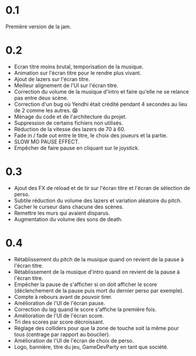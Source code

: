 # 0.1

Première version de la jam.

# 0.2

* Ecran titre moins brutal, temporisation de la musique.
* Animation sur l'écran titre pour le rendre plus vivant.
* Ajout de lazers sur l'écran titre.
* Meilleur alignement de l'UI sur l'écran titre.
* Correction du volume de la musique d'intro et faire qu'elle ne se relance pas entre deux scène.
* Correction d'un bug où Yendhi était crédité pendant 4 secondes au lieu de 2 comme les autres. 😱
* Ménage du code et de l'architecture du projet.
* Suppression de certains fichiers non utilisés.
* Réduction de la vitesse des lazers de 70 à 60.
* Fade in / fade out entre le titre, le choix des joueurs et la partie.
* SLOW MO PAUSE EFFECT.
* Empêcher de faire pause en cliquant sur le joystick.

# 0.3

* Ajout des FX de reload et de tir sur l'écran titre et l'écran de sélection de perso.
* Subtile réduction du volume des lazers et variation aléatoire du pitch.
* Cacher le curseur dans chacune des scènes.
* Remettre les murs qui avaient disparus.
* Augmentation du volume des sons de death.

# 0.4

* Rétablissement du pitch de la musique quand on revient de la pause à l'écran titre.
* Rétablissement de la musique d'intro quand on revient de la pause à l'écran titre.
* Empêcher la pause de s'afficher si on doit afficher le score (déclenchement de la pause puis mort du dernier perso par exemple).
* Compte à rebours avant de pouvoir tirer.
* Amélioration de l'UI de l'écran pause.
* Correction du lag quand le score s'affiche la première fois.
* Amélioration de l'UI de l'écran score.
* Tri des scores par score décroissant.
* Réglage des colliders pour que la zone de touche soit la même pour tous (centrage par rapport au bouclier).
* Amélioration de l'UI de l'écran de choix de perso.
* Logo, bannière, titre du jeu, GameDevParty en tant que société.
